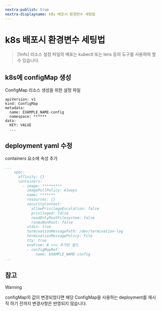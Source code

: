 ```yaml
---
nextra-publish: true
nextra-displayname: k8s 배포시 환경변수 세팅법
---
```


# k8s 배포시 환경변수 세팅법

> [!info]
> 리소스 설정 파일의 배포는 kubectl 또는 lens 등의 도구를 사용하여 할 수 있습니다.

## k8s에 configMap 생성

ConfigMap 리소스 생성을 위한 설정 파일
```
apiVersion: v1
kind: ConfigMap
metadata:
  name: EXAMPLE_NAME-config
  namespace: ******
data:
  KEY: VALUE
  ...

```
## deployment yaml 수정

containers 요소에 속성 추가
```yaml
...
    spec:
      affinity: {}
      containers:
        - image: *********
          imagePullPolicy: Always
          name: *******
          resources: {}
          securityContext:
            allowPrivilegeEscalation: false
            privileged: false
            readOnlyRootFilesystem: false
            runAsNonRoot: false
          stdin: true
          terminationMessagePath: /dev/termination-log
          terminationMessagePolicy: File
          tty: true
          envFrom: # <<< 추가된 필드
          - configMapRef:
              name: EXAMPLE_NAME-config
...
```


## 참고
> [!warning]
> configMap의 값이 변경되었다면
> 해당 ConfigMap을 사용하는 deployment를 재시작 하기 전까지 변경사항은 반영되지 않습니다.